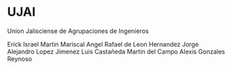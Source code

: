 # UJAI
Union Jalisciense de Agrupaciones de Ingenieros

Erick Israel Martin Mariscal
Angel Rafael de Leon Hernandez
Jorge Alejandro Lopez Jimenez
Luis Castañeda Martin del Campo
Alexis Gonzales Reynoso
